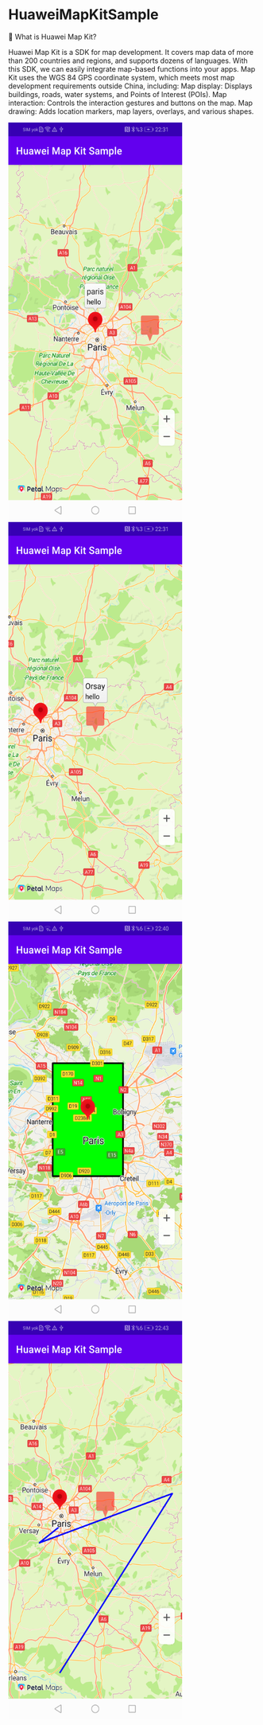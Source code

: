 # HuaweiMapKitSample

📌 What is Huawei Map Kit?

Huawei Map Kit is a SDK for map development. It covers map data of more than 200 countries and regions, and supports dozens of languages. With this SDK, we can easily integrate map-based functions into your apps.
Map Kit uses the WGS 84 GPS coordinate system, which meets most map development requirements outside China, including:
Map display: Displays buildings, roads, water systems, and Points of Interest (POIs).
Map interaction: Controls the interaction gestures and buttons on the map.
Map drawing: Adds location markers, map layers, overlays, and various shapes.

<img src="https://github.com/harunkor/HuaweiMapKitSample/blob/master/Screenshot_20220127_223111.png?raw=true" width="350" height="800">


<img src="https://github.com/harunkor/HuaweiMapKitSample/blob/master/Screenshot_20220127_223132.png?raw=true" width="350" height="800">

<img src="https://github.com/harunkor/HuaweiMapKitSample/blob/master/Screenshot_20220127_224044.png?raw=true" width="350" height="800">

<img src="https://github.com/harunkor/HuaweiMapKitSample/blob/master/Screenshot_20220127_224342.png?raw=true" width="350" height="800">




